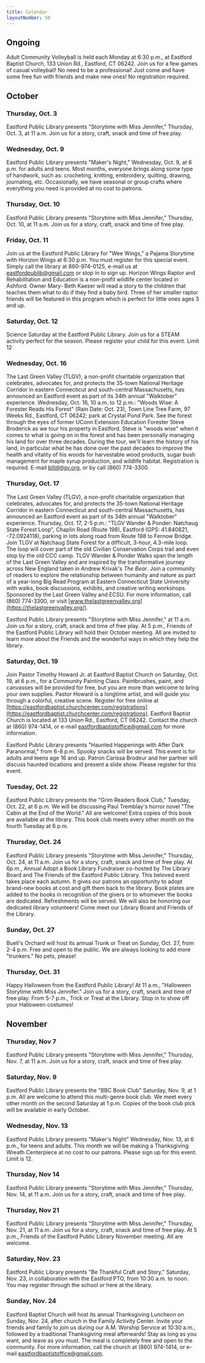 ```yaml
---
title: Calendar
layoutNumber: 50
---
```

## Ongoing

Adult Community Volleyball is held each Monday at 6:30 p.m., at Eastford
Baptist Church, 133 Union Rd., Eastford, CT 06242. Join us for a few
games of casual volleyball! No need to be a professional! Just come and
have some free fun with friends and make new ones! No registration
required.

## October

### Thursday, Oct. 3

Eastford Public Library presents "Storytime with Miss Jennifer,"
Thursday, Oct. 3, at 11 a.m. Join us for a story, craft, snack and time
of free play.

### Wednesday, Oct. 9

Eastford Public Library presents "Maker's Night," Wednesday, Oct. 9, at
6 p.m. for adults and teens. Most months, everyone brings along some
type of handwork, such as: crocheting, knitting, embroidery, quilting,
drawing, journaling, etc. Occasionally, we have seasonal or group crafts
where everything you need is provided at no cost to patrons.

### Thursday, Oct. 10

Eastford Public Library presents "Storytime with Miss Jennifer,"
Thursday, Oct. 10, at 11 a.m. Join us for a story, craft, snack and time
of free play.

### Friday, Oct. 11

Join us at the Eastford Public Library for "Wee Wings," a Pajama
Storytime with Horizon Wings at 6:30 p.m. You must register for this
special event. Simply call the library at 860-974-0125, e-mail us at
[eastfordpublib@gmail.com](mailto:eastfordpublib@gmail.com) or stop in to sign up. Horizon Wings Raptor
and Rehabilitation and Education is a non-profit wildlife center located
in Ashford. Owner Mary- Beth Kaeser will read a story to the children
that teaches them what to do if they find a baby bird. Three of her
smaller raptor friends will be featured in this program which is perfect
for little ones ages 3 and up.

### Saturday, Oct. 12

Science Saturday at the Eastford Public Library. Join us for a STEAM
activity perfect for the season. Please register your child for this
event. Limit 12

### Wednesday, Oct. 16

The Last Green Valley (TLGV), a non-profit charitable organization that
celebrates, advocates for, and protects the 35-town National Heritage
Corridor in eastern Connecticut and south-central Massachusetts, has
announced an Eastford event as part of its 34th annual "Walktober"
experience. Wednesday, Oct. 16, 10 a.m. to 12 p.m.: "Woods Wise: A
Forester Reads His Forest" (Rain Date: Oct. 23), Town Line Tree Farm, 97
Weeks Rd., Eastford, CT 06242; park at Crystal Pond Park. See the forest
through the eyes of former UConn Extension Education Forester Steve
Broderick as we tour his property in Eastford. Steve is "woods wise"
when it comes to what is going on in the forest and has been personally
managing his land for over three decades. During the tour, we'll learn
the history of his land, in particular what he has done over the past
decades to improve the health and vitality of his woods for harvestable
wood products, sugar bush management for maple syrup production, and
wildlife habitat. Registration is required. E-mail [bill@tlgv.org](mailto:bill@tlgv.org), or
by call (860) 774-3300.

### Thursday, Oct. 17

The Last Green Valley (TLGV), a non-profit charitable organization that
celebrates, advocates for, and protects the 35-town National Heritage
Corridor in eastern Connecticut and south-central Massachusetts, has
announced an Eastford event as part of its 34th annual "Walktober"
experience. Thursday, Oct. 17, 2-5 p.m.: "TLGV Wander & Ponder: Natchaug
State Forest Loop", Chaplin Road (Route 198), Eastford (GPS: 41.840821,
-72.0924118), parking in lots along road from Route 198 to Fernow
Bridge. Join TLGV at Natchaug State Forest for a difficult, 3-hour,
4.3-mile loop. The loop will cover part of the old Civilian Conservation
Corps trail and even stop by the old CCC camp. TLGV Wander & Ponder
Walks span the length of the Last Green Valley and are inspired by the
transformative journey across New England taken in Andrew Krivak's *The
Bear*. Join a community of readers to explore the relationship between
humanity and nature as part of a year-long Big Read Program at Eastern
Connecticut State University with walks, book discussions, exhibits, and
creative writing workshops. Sponsored by the Last Green Valley and ECSU.
For more information, call (860) 774-3300, or visit
[www.thelastgreenvalley.org](https://thelastgreenvalley.org/).

Eastford Public Library presents "Storytime with Miss Jennifer," at 11
a.m. Join us for a story, craft, snack and time of free play. At 5 p.m.,
Friends of the Eastford Public Library will hold their October meeting.
All are invited to learn more about the Friends and the wonderful ways
in which they help the library.

### Saturday, Oct. 19

Join Pastor Timothy Howard Jr. at Eastford Baptist Church on Saturday,
Oct. 19, at 6 p.m., for a Community Painting Class. Paintbrushes, paint,
and canvasses will be provided for free, but you are more than welcome
to bring your own supplies. Pastor Howard is a longtime artist, and will
guide you through a colorful, creative scene. Register for free online
at [https://eastfordbaptist.churchcenter.com/registrations](https://eastfordbaptist.churchcenter.com/registrations). Eastford
Baptist Church is located at 133 Union Rd., Eastford, CT 06242. Contact
the church at (860) 974-1414, or e-mail
[eastfordbaptistoffice@gmail.com](mailto:eastfordbaptistoffice@gmail.com) for more information.

Eastford Public Library presents "Haunted Happenings with After Dark
Paranormal," from 6-8 p.m. Spooky snacks will be served. This event is
for adults and teens age 16 and up. Patron Carissa Brodeur and her
partner will discuss haunted locations and present a slide show. Please
register for this event.

### Tuesday, Oct. 22

Eastford Public Library presents the "Grim Readers Book Club," Tuesday,
Oct. 22, at 6 p.m. We will be discussing Paul Tremblay's horror novel
"The Cabin at the End of the World." All are welcome! Extra copies of
this book are available at the library. This book club meets every other
month on the fourth Tuesday at 6 p.m.

### Thursday, Oct. 24

Eastford Public Library presents "Storytime with Miss Jennifer,"
Thursday, Oct. 24, at 11 a.m. Join us for a story, craft, snack and time
of free play. At 6p.m., Annual Adopt a Book Library Fundraiser co-hosted
by The Library Board and The Friends of the Eastford Public Library.
This beloved event takes place each autumn. It gives our patrons an
opportunity to adopt brand-new books at cost and gift them back to the
library. Book plates are added to the books in recognition of the givers
or to whomever the books are dedicated. Refreshments will be served. We
will also be honoring our dedicated library volunteers! Come meet our
Library Board and Friends of the Library.

### Sunday, Oct. 27

Buell's Orchard will host its annual Trunk or Treat on Sunday, Oct. 27,
from 2-4 p.m. Free and open to the public. We are always looking to add
more "trunkers." No pets, please!

### Thursday, Oct. 31

Happy Halloween from the Eastford Public Library! At 11 a.m., "Halloween
Storytime with Miss Jennifer." Join us for a story, craft, snack and
time of free play. From 5-7 p.m., Trick or Treat at the Library. Stop in
to show off your Halloween costumes!

## November

### Thursday, Nov 7

Eastford Public Library presents "Storytime with Miss Jennifer,"
Thursday, Nov. 7, at 11 a.m. Join us for a story, craft, snack and time
of free play.

### Saturday, Nov. 9

Eastford Public Library presents the "BBC Book Club" Saturday, Nov. 9,
at 1 p.m. All are welcome to attend this multi-genre book club. We meet
every other month on the second Saturday at 1 p.m. Copies of the book
club pick will be available in early October.

### Wednesday, Nov. 13

Eastford Public Library presents "Maker's Night" Wednesday, Nov. 13, at
6 p.m., for teens and adults. This month we will be making a
Thanksgiving Wreath Centerpiece at no cost to our patrons. Please sign
up for this event. Limit is 12.

### Thursday, Nov 14

Eastford Public Library presents "Storytime with Miss Jennifer,"
Thursday, Nov. 14, at 11 a.m. Join us for a story, craft, snack and time
of free play.

### Thursday, Nov 21

Eastford Public Library presents "Storytime with Miss Jennifer,"
Thursday, Nov. 21, at 11 a.m. Join us for a story, craft, snack and time
of free play. At 5 p.m., Friends of the Eastford Public Library November
meeting. All are welcome.

### Saturday, Nov. 23

Eastford Public Library presents "Be Thankful Craft and Story,"
Saturday, Nov. 23, in collaboration with the Eastford PTO, from 10:30
a.m. to noon. You may register through the school or here at the
library.

### Sunday, Nov. 24

Eastford Baptist Church will host its annual Thanksgiving Luncheon on
Sunday, Nov. 24, after church in the Family Activity Center. Invite your
friends and family to join us during our A.M. Worship Service at 10:30
a.m., followed by a traditional Thanksgiving meal afterwards! Stay as
long as you want, and leave as you must. The meal is completely free and
open to the community. For more information, call the church at (860)
974-1414, or e-mail [eastfordbaptistoffice@gmail.com](mailto:eastfordbaptistoffice@gmail.com).
